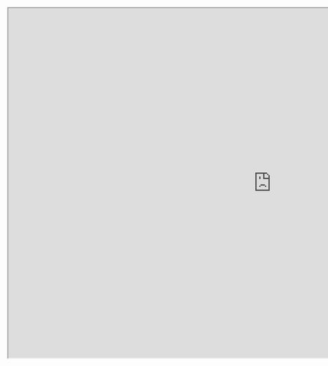 <iframe width=1200px height=800px src=https://jul.github.io/cv/demo.html?route=top#by_status ></iframe>
